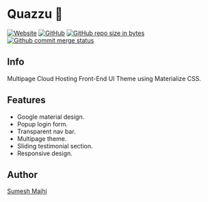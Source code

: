 # Quazzu 💠


[![Website](https://img.shields.io/badge/site-up%20and%20running-lightgrey.svg)](https://majhirockzz.github.io/Materialize-CSS-Project-2/)
[![GitHub](https://img.shields.io/github/license/mashape/apistatus.svg)](https://github.com/MajhiRockzZ/Materialize-CSS-Project-2/blob/master/LICENSE)
[![GitHub repo size in bytes](https://img.shields.io/badge/repo%20size-95%20KB-blue.svg)](https://github.com/MajhiRockzZ/Materialize-CSS-Project-2/)
[![Github commit merge status](https://img.shields.io/github/commit-status/badges/shields/master/5d4ab86b1b5ddfb3c4a70a70bd19932c52603b8c.svg)](https://github.com/MajhiRockzZ/Materialize-CSS-Project-2/)

## Info

Multipage Cloud Hosting Front-End UI Theme using Materialize CSS.

## Features  

- Google material design.
- Popup login form.
- Transparent nav bar.
- Multipage theme.
- Sliding testimonial section.
- Responsive design.

## Author

[Sumesh Majhi](https://github.com/MajhiRockzZ)
